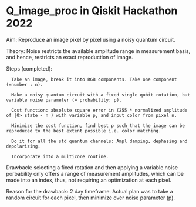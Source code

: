 # Q_image_proc in Qiskit Hackathon 2022
Aim: Reproduce an image pixel by pixel using a noisy quantum circuit. 

Theory: Noise restricts the available amplitude range in measurement basis, and hence, restricts an exact reproduction of image.

Steps (completed): 

      Take an image, break it into RGB components. Take one component (=number : n).
      
      Make a noisy quantum circuit with a fixed single qubit rotation, but variable noise parameter (= probability: p).
      
      Cost function: absolute square error in (255 * normalized amplitude of |0> state - n ) with variable p, and input color from pixel n.
      
      Minimize the cost function, find best p such that the image can be reproduced to the best extent possible i.e. color matching.
      
      Do it for all the std quantum channels: Ampl damping, dephasing and depolarizing.
      
      Incorporate into a multicore routine.
      
Drawback: selecting a fixed rotation and then applying a variable noise porbability only offers a range of measurement amplitudes, which can be made into an index, 
thus, not requiring an optimization at each pixel.

Reason for the drawback: 2 day timeframe. Actual plan was to take a random circuit for each pixel, then minimize over noise parameter (p).
